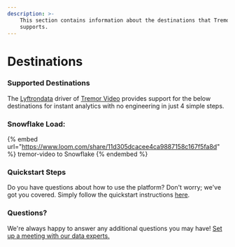 ```yaml
---
description: >-
    This section contains information about the destinations that Tremor Video
    supports.
---
```


# Destinations

### Supported Destinations

The [Lyftrondata](https://www.lyftrondata.com/) driver of [Tremor Video](https://www.lyftrondata.com/integration/tremor-video/) provides support for the below destinations for instant analytics with no engineering in just 4 simple steps.

### Snowflake Load:

{% embed url="https://www.loom.com/share/11d305dcacee4ca9887158c167f5fa8d" %}
tremor-video to Snowflake
{% endembed %}

### Quickstart Steps

Do you have questions about how to use the platform? Don't worry; we've got you covered. Simply follow the quickstart instructions [here](../../../quickstart-steps.md).

### Questions? <a href="#questions" id="questions"></a>

We're always happy to answer any additional questions you may have! [Set up a meeting with our data experts.](https://www.lyftrondata.com/book-a-meeting/)
